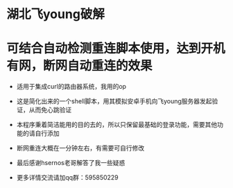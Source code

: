 # 湖北飞young破解

# 可结合自动检测重连脚本使用，达到开机有网，断网自动重连的效果

 * 适用于集成curl的路由器系统，我用的op

 * 这是简化出来的一个shell脚本，用其模拟安卓手机向飞young服务器发起验证，从而免心跳验证

 * 本程序秉着简洁能用的目的去的，所以只保留最基础的登录功能，需要其他功能的请自行添加

 * 断网重连大概在一分钟左右，有需要可自行修改

 * 最后感谢hsernos老哥解答了我一些疑惑

 * 更多详情交流请加qq群：595850229
